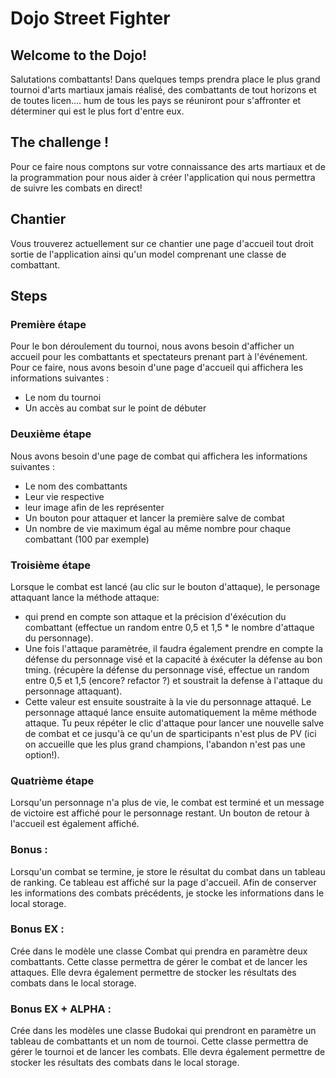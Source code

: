 # Dojo Street Fighter

## Welcome to the Dojo!

Salutations combattants! Dans quelques temps prendra place le plus grand tournoi d'arts martiaux jamais réalisé, des combattants de tout horizons et de toutes licen.... hum de tous les pays se réuniront pour s'affronter et déterminer qui est le plus fort d'entre eux.

## The challenge !

Pour ce faire nous comptons sur votre connaissance des arts martiaux et de la programmation pour nous aider à créer l'application qui nous permettra de suivre les combats en direct!

## Chantier

Vous trouverez actuellement sur ce chantier une page d'accueil tout droit sortie de l'application ainsi qu'un model comprenant une classe de combattant.

## Steps

### Première étape

Pour le bon déroulement du tournoi, nous avons besoin d'afficher un accueil pour les combattants et spectateurs prenant part à l'événement. Pour ce faire, nous avons besoin d'une page d'accueil qui affichera les informations suivantes :

- Le nom du tournoi
- Un accès au combat sur le point de débuter

### Deuxième étape

Nous avons besoin d'une page de combat qui affichera les informations suivantes :

- Le nom des combattants
- Leur vie respective
- leur image afin de les représenter
- Un bouton pour attaquer et lancer la première salve de combat
- Un nombre de vie maximum égal au même nombre pour chaque combattant (100 par exemple)

### Troisième étape

Lorsque le combat est lancé (au clic sur le bouton d'attaque), le personage attaquant lance la méthode attaque:

- qui prend en compte son attaque et la précision d'éxécution du combattant (effectue un random entre 0,5 et 1,5 \* le nombre d'attaque du personnage).
- Une fois l'attaque paramètrée, il faudra également prendre en compte la défense du personnage visé et la capacité à éxécuter la défense au bon tming. (récupère la défense du personnage visé, effectue un random entre 0,5 et 1,5 (encore? refactor ?) et soustrait la defense à l'attaque du personnage attaquant).
- Cette valeur est ensuite soustraite à la vie du personnage attaqué. Le personnage attaqué lance ensuite automatiquement la même méthode attaque. Tu peux répéter le clic d'attaque pour lancer une nouvelle salve de combat et ce jusqu'à ce qu'un de sparticipants n'est plus de PV (ici on accueille que les plus grand champions, l'abandon n'est pas une option!).

### Quatrième étape

Lorsqu'un personnage n'a plus de vie, le combat est terminé et un message de victoire est affiché pour le personnage restant. Un bouton de retour à l'accueil est également affiché.

### Bonus :

Lorsqu'un combat se termine, je store le résultat du combat dans un tableau de ranking. Ce tableau est affiché sur la page d'accueil. Afin de conserver les informations des combats précédents, je stocke les informations dans le local storage.

### Bonus EX :

Crée dans le modèle une classe Combat qui prendra en paramètre deux combattants. Cette classe permettra de gérer le combat et de lancer les attaques. Elle devra également permettre de stocker les résultats des combats dans le local storage.

### Bonus EX + ALPHA :

Crée dans les modèles une classe Budokai qui prendront en paramètre un tableau de combattants et un nom de tournoi. Cette classe permettra de gérer le tournoi et de lancer les combats. Elle devra également permettre de stocker les résultats des combats dans le local storage.
